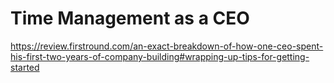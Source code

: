 # Time Management as a CEO

https://review.firstround.com/an-exact-breakdown-of-how-one-ceo-spent-his-first-two-years-of-company-building#wrapping-up-tips-for-getting-started
